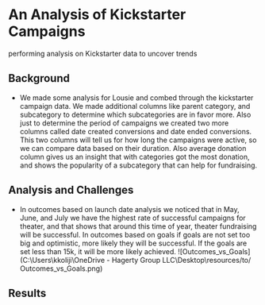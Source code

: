 # An Analysis of Kickstarter Campaigns
performing analysis on Kickstarter data to uncover trends

## Background
* We made some analysis for Lousie and combed through the kickstarter campaign data. We made additional columns like parent category, and subcategory to determine which subcategories are in favor more. 
Also just to determine the period of campaigns we created two more columns called date created conversions and date ended conversions. This two columns will tell us for how long the campaigns were active, so we can compare data based on their duration.
Also average donation column gives us an insight that with categories got the most donation, and shows the popularity of a subcategory that can help for fundraising.


## Analysis and Challenges
* In outcomes based on launch date analysis we noticed that in May, June, and July we have the highest rate of successful campaigns for theater, and that shows that around this time of year, theater fundraising will be successful. 
In outcomes based on goals if goals are not set too big and optimistic, more likely they will be successful. If the goals are set less than 15k, it will be more likely achieved.
![Outcomes_vs_Goals] (C:\Users\kkoliji\OneDrive - Hagerty Group LLC\Desktop\resources/to/ Outcomes_vs_Goals.png)

## Results 









